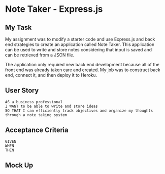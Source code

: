 # Note Taker - Express.js

## My Task

My assignment was to modify a starter code and use Express.js and back end strategies to create an application called Note Taker. This application can be used to write and store notes considering that input is saved and can be retrieved from a JSON file.

The application only required new back end development because all of the front end was already taken care and created. My job was to construct back end, connect it, and then deploy it to Heroku.

## User Story

```
AS a business professional
I WANT to be able to write and store ideas
SO THAT I can efficiently track objectives and organize my thoughts through a note taking system 
```

## Acceptance Criteria

```
GIVEN
WHEN
THEN
```

## Mock Up

##
